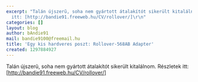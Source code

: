 ```yaml
---
excerpt: "Talán újszerũ, soha nem gyártott átalakítót sikerült kitalálnom.\r\nRészletek
  itt: [http://bandie91.freeweb.hu/CV/rollover/]\r\n"
categories: []
layout: blog
author: bAndie91
mail: bandie9100@freemail.hu
title: 'Egy kis hardveres poszt: Rollover-568AB Adapter'
created: 1297884927
---
```

Talán újszerũ, soha nem gyártott átalakítót sikerült kitalálnom.
Részletek itt: [http://bandie91.freeweb.hu/CV/rollover/]
